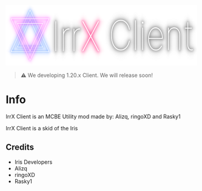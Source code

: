 <p align="center">
	<img width="640" height="160" src="assets/images/banner.png">
</p>

> ⚠️ We developing 1.20.x Client. We will release soon!

# Info
IrrX Client is an MCBE Utility mod made by: Alizq, ringoXD and Rasky1

IrrX Client is a skid of the Iris


## Credits

* Iris Developers
* Alizq
* ringoXD
* Rasky1
